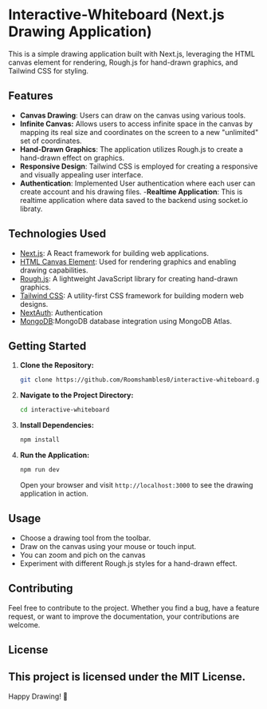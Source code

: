 # Interactive-Whiteboard (Next.js Drawing Application)

 
This is a simple drawing application built with Next.js, leveraging the HTML canvas element for rendering, Rough.js for hand-drawn graphics, and Tailwind CSS for styling.



## Features

- **Canvas Drawing**: Users can draw on the canvas using various tools.
- **Infinite Canvas:** Allows users to access infinite space in the canvas by mapping its real size and coordinates on the screen to a new "unlimited" set of coordinates.
- **Hand-Drawn Graphics**: The application utilizes Rough.js to create a hand-drawn effect on graphics.
- **Responsive Design**: Tailwind CSS is employed for creating a responsive and visually appealing user interface.
- **Authentication**: Implemented User authentication where each user can create account and his drawing files.
-**Realtime Application**: This is realtime application where data saved to the backend using socket.io libraty.

## Technologies Used

- [Next.js](https://nextjs.org/): A React framework for building web applications.
- [HTML Canvas Element](https://developer.mozilla.org/en-US/docs/Web/API/Canvas_API): Used for rendering graphics and enabling drawing capabilities.
- [Rough.js](https://roughjs.com/): A lightweight JavaScript library for creating hand-drawn graphics.
- [Tailwind CSS](https://tailwindcss.com/): A utility-first CSS framework for building modern web designs.
- [NextAuth](https://next-auth.js.org/): Authentication
- [MongoDB](https://www.mongodb.com/atlas/database):MongoDB database integration using MongoDB Atlas.

## Getting Started

1. **Clone the Repository:**

    ```bash
    git clone https://github.com/Roomshambles0/interactive-whiteboard.git
    ```

2. **Navigate to the Project Directory:**

    ```bash
    cd interactive-whiteboard
    ```

3. **Install Dependencies:**

    ```bash
    npm install
    ```

4. **Run the Application:**

    ```bash
    npm run dev
    ```

    Open your browser and visit `http://localhost:3000` to see the drawing application in action.

## Usage

- Choose a drawing tool from the toolbar.
- Draw on the canvas using your mouse or touch input.
- You can zoom and pich on the canvas
- Experiment with different Rough.js styles for a hand-drawn effect.

## Contributing

Feel free to contribute to the project. Whether you find a bug, have a feature request, or want to improve the documentation, your contributions are welcome.

## License

This project is licensed under the MIT License.
---

Happy Drawing! 🎨

